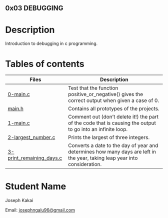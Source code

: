 ## 0x03 DEBUGGING

# Description
Introduction to debugging in c programming.

# Tables of contents
Files | Description
------|------------
[0-main.c](./0-main.c) | Test that the function positive_or_negative() gives the correct output when given a case of 0. 
[main.h](./main.h) | Contains all prototypes of the projects.
[1-main.c](./1-main.c) | Comment out (don’t delete it!) the part of the code that is causing the output to go into an infinite loop.
[2-largest_number.c](./2-largest_number.c) | Prints the largest of three integers.
[3-print_remaining_days.c](./3-print_remaining_days.c) | Converts a date to the day of year and determines how many days are left in the year, taking leap year into consideration.

# Student Name
Joseph Kakai

Email: josephngalu96@gmail.com
